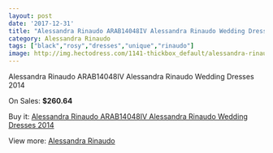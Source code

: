 ```yaml
---
layout: post
date: '2017-12-31'
title: "Alessandra Rinaudo ARAB14048IV Alessandra Rinaudo Wedding Dresses 2014"
category: Alessandra Rinaudo
tags: ["black","rosy","dresses","unique","rinaudo"]
image: http://img.hectodress.com/1141-thickbox_default/alessandra-rinaudo-arab14048iv-alessandra-rinaudo-wedding-dresses-2014.jpg
---
```

Alessandra Rinaudo ARAB14048IV Alessandra Rinaudo Wedding Dresses 2014

On Sales: **$260.64**
<a href="https://www.hectodress.com/alessandra-rinaudo/691-alessandra-rinaudo-arab14048iv-alessandra-rinaudo-wedding-dresses-2014.html"><amp-img layout="responsive" width="600" height="600" src="//img.hectodress.com/1141-thickbox_default/alessandra-rinaudo-arab14048iv-alessandra-rinaudo-wedding-dresses-2014.jpg" alt="Alessandra Rinaudo ARAB14048IV Alessandra Rinaudo Wedding Dresses 2014 0" /></a>
<a href="https://www.hectodress.com/alessandra-rinaudo/691-alessandra-rinaudo-arab14048iv-alessandra-rinaudo-wedding-dresses-2014.html"><amp-img layout="responsive" width="600" height="600" src="//img.hectodress.com/1142-thickbox_default/alessandra-rinaudo-arab14048iv-alessandra-rinaudo-wedding-dresses-2014.jpg" alt="Alessandra Rinaudo ARAB14048IV Alessandra Rinaudo Wedding Dresses 2014 1" /></a>

Buy it: [Alessandra Rinaudo ARAB14048IV Alessandra Rinaudo Wedding Dresses 2014](https://www.hectodress.com/alessandra-rinaudo/691-alessandra-rinaudo-arab14048iv-alessandra-rinaudo-wedding-dresses-2014.html "Alessandra Rinaudo ARAB14048IV Alessandra Rinaudo Wedding Dresses 2014")

View more: [Alessandra Rinaudo](https://www.hectodress.com/9-alessandra-rinaudo "Alessandra Rinaudo")